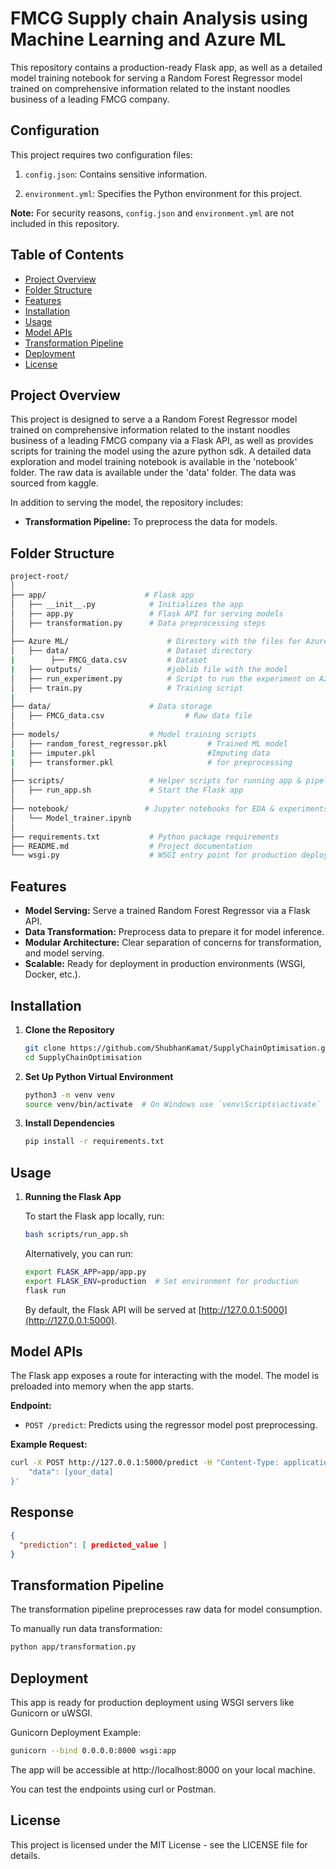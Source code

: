 # FMCG Supply chain Analysis using Machine Learning and Azure ML

This repository contains a production-ready Flask app, as well as a detailed model training notebook for serving a Random Forest Regressor model trained on comprehensive information related to the instant noodles business of a leading FMCG company.

## Configuration

This project requires two configuration files:

1. `config.json`: Contains sensitive information.

2. `environment.yml`: Specifies the Python environment for this project.

**Note:** For security reasons, `config.json` and `environment.yml` are not included in this repository.

## Table of Contents
- [Project Overview](#project-overview)
- [Folder Structure](#folder-structure)
- [Features](#features)
- [Installation](#installation)
- [Usage](#usage)
- [Model APIs](#model-apis)
- [Transformation Pipeline](#transformation-pipeline)
- [Deployment](#deployment)
- [License](#license)

## Project Overview

This project is designed to serve a a Random Forest Regressor model trained on comprehensive information related to the instant noodles business of a leading FMCG company
 via a Flask API, as well as provides scripts for training the model using the azure python sdk. A detailed data exploration and model training notebook is available in the 'notebook' folder. The raw data is available under the 'data' folder. The data was sourced from kaggle. 
 
In addition to serving the model, the repository includes:
- **Transformation Pipeline:** To preprocess the data for models.


## Folder Structure

```bash
project-root/
│
├── app/                      # Flask app
│   ├── __init__.py            # Initializes the app
│   ├── app.py                 # Flask API for serving models
│   ├── transformation.py      # Data preprocessing steps
│
├── Azure ML/                      # Directory with the files for Azure python SDK code
│   ├── data/                      # Dataset directory
|        ├── FMCG_data.csv         # Dataset
|   ├── outputs/                   #joblib file with the model
│   ├── run_experiment.py          # Script to run the experiment on Azure ML
│   ├── train.py                   # Training script
|
├── data/                      # Data storage 
│   ├── FMCG_data.csv                  # Raw data file        
│
├── models/                    # Model training scripts
│   ├── random_forest_regressor.pkl         # Trained ML model
|   ├── imputer.pkl                         #Imputing data
|   ├── transformer.pkl                     # for preprocessing
│
├── scripts/                   # Helper scripts for running app & pipelines
│   ├── run_app.sh             # Start the Flask app
│
├── notebook/                 # Jupyter notebooks for EDA & experiments
│   └── Model_trainer.ipynb
│
├── requirements.txt           # Python package requirements
├── README.md                  # Project documentation
└── wsgi.py                    # WSGI entry point for production deployment
```
## Features

- **Model Serving:** Serve a trained Random Forest Regressor via a Flask API.
- **Data Transformation:** Preprocess data to prepare it for model inference.
- **Modular Architecture:** Clear separation of concerns for transformation, and model serving.
- **Scalable:** Ready for deployment in production environments (WSGI, Docker, etc.).

## Installation

1. **Clone the Repository**

    ```bash
    git clone https://github.com/ShubhanKamat/SupplyChainOptimisation.git
    cd SupplyChainOptimisation
    ```

2. **Set Up Python Virtual Environment**

    ```bash
    python3 -m venv venv
    source venv/bin/activate  # On Windows use `venv\Scripts\activate`
    ```

3. **Install Dependencies**

    ```bash
    pip install -r requirements.txt
    ```


## Usage

1. **Running the Flask App**

    To start the Flask app locally, run:

    ```bash
    bash scripts/run_app.sh
    ```

    Alternatively, you can run:

    ```bash
    export FLASK_APP=app/app.py
    export FLASK_ENV=production  # Set environment for production
    flask run
    ```

    By default, the Flask API will be served at [http://127.0.0.1:5000](http://127.0.0.1:5000).

## Model APIs

The Flask app exposes a route for interacting with the model. The model is preloaded into memory when the app starts.

**Endpoint:**

- `POST /predict`: Predicts using the regressor model post preprocessing.


**Example Request:**

```bash
curl -X POST http://127.0.0.1:5000/predict -H "Content-Type: application/json" -d '{
    "data": [your_data]
}'
```
## Response

```json
{
  "prediction": [ predicted_value ]
}
```

## Transformation Pipeline
The transformation pipeline preprocesses raw data for model consumption.

To manually run data transformation:

```bash
python app/transformation.py
```

## Deployment
This app is ready for production deployment using WSGI servers like Gunicorn or uWSGI.

Gunicorn Deployment Example:

```bash
gunicorn --bind 0.0.0.0:8000 wsgi:app
```
The app will be accessible at http://localhost:8000 on your local machine.

You can test the endpoints using curl or Postman.


## License
This project is licensed under the MIT License - see the LICENSE file for details.
